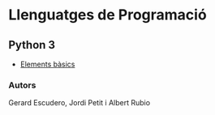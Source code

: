 # Llenguatges de Programació

## Python 3

* [Elements bàsics](basic.html)



### Autors

Gerard Escudero, Jordi Petit i Albert Rubio


